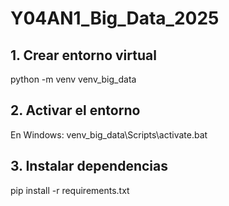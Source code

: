 # Y04AN1_Big_Data_2025

## 1. Crear entorno virtual
python -m venv venv_big_data


## 2. Activar el entorno 
En Windows:
venv_big_data\Scripts\activate.bat

## 3. Instalar dependencias
pip install -r requirements.txt